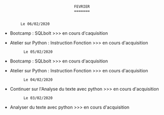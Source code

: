                                     FEVRIER
                                    =======


            Le 06/02/2020

- Bootcamp : SQLbolt                                    >>> en cours d'caquisition
- Atelier sur Python : Instruction Fonction             >>> en cours d'acquisition


            Le 05/02/2020
        
- Bootcamp : SQLbolt                                    >>> en cours d'acquisition
- Atelier sur Python : Instruction Fonction             >>> en cours d'acquisition



            Le 04/02/2020

- Continuer sur l'Analyse du texte avec python          >>> en cours d'acquisition


            Le 03/02/2020

- Analyser du texte avec python                         >>> en cours d'acquisition
